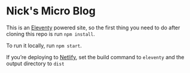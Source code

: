 # Nick's Micro Blog

This is an [Eleventy](//11ty.dev) powered site, so the first thing you need to do after cloning this repo is run `npm install`. 

To run it locally, run `npm start`.

If you’re deploying to [Netlify](//netlify.com), set the build command to `eleventy` and the output directory to `dist`
